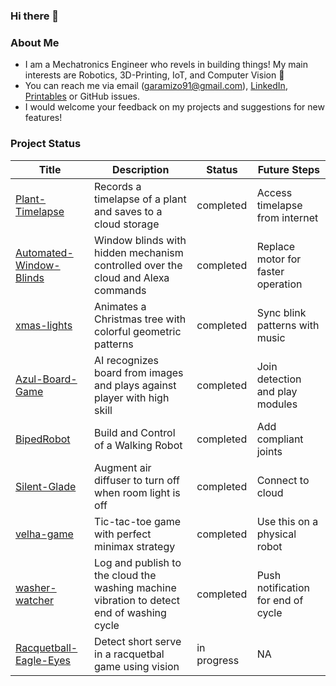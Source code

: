 ### Hi there 👋
### About Me

- I am a Mechatronics Engineer who revels in building things! My main interests are Robotics, 3D-Printing, IoT, and Computer Vision :eyes:
- You can reach me via email (garamizo91@gmail.com), [LinkedIn](https://www.linkedin.com/in/garamizo/), [Printables](https://www.printables.com/@garamizo) or GitHub issues.
- I would welcome your feedback on my projects and suggestions for new features!

### Project Status

| Title | Description | Status | Future Steps |
| --- | --- | --- | --- |
| [Plant-Timelapse](https://github.com/garamizo/Plant-Timelapse) | Records a timelapse of a plant and saves to a cloud storage | completed | Access timelapse from internet |
| [Automated-Window-Blinds](https://github.com/garamizo/Automated-Window-Blinds) | Window blinds with hidden mechanism controlled over the cloud and Alexa commands |  completed | Replace motor for faster operation |
| [xmas-lights](https://github.com/garamizo/xmas-lights) | Animates a Christmas tree with colorful geometric patterns | completed | Sync blink patterns with music |
| [Azul-Board-Game](https://github.com/garamizo/Azul-Board-Game) | AI recognizes board from images and plays against player with high skill |  completed | Join detection and play modules |
| [BipedRobot](https://github.com/garamizo/BipedRobot) | Build and Control of a Walking Robot | completed | Add compliant joints |
| [Silent-Glade](https://github.com/garamizo/silent-glade) | Augment air diffuser to turn off when room light is off | completed | Connect to cloud |
| [velha-game](https://github.com/garamizo/velha-game) | Tic-tac-toe game with perfect minimax strategy | completed | Use this on a physical robot |
| [washer-watcher](https://github.com/garamizo/washer-watcher) | Log and publish to the cloud the washing machine vibration to detect end of washing cycle | completed | Push notification for end of cycle |
| [Racquetball-Eagle-Eyes](https://github.com/garamizo/Racquetball-Eagle-Eye) | Detect short serve in a racquetbal game using vision | in progress | NA |


<!--
**Anmijo/Anmijo** is a ✨ _special_ ✨ repository because its `README.md` (this file) appears on your GitHub profile.

Here are some ideas to get you started:

- 🔭 I’m currently working on ...
- 🌱 I’m currently learning ...
- 👯 I’m looking to collaborate on ...
- 🤔 I’m looking for help with ...
- 💬 Ask me about ...
- 📫 How to reach me: ...
- 😄 Pronouns: ...
- ⚡ Fun fact: ...
-->
